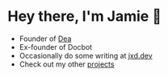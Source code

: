 # Hey there, I'm Jamie 👋

- Founder of [Dea](https://www.usedea.com)
- Ex-founder of Docbot
- Occasionally do some writing at [jxd.dev](https://www.jxd.dev)
- Check out my other [projects](https://app.usedea.com/u/jd)